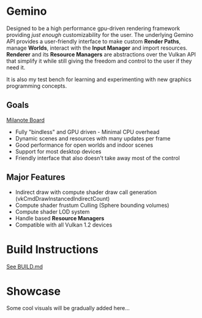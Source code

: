 # Gemino
Designed to be a high performance gpu-driven rendering framework providing *just enough* customizability for the user.
The underlying Gemino API provides a user-friendly interface to make custom **Render Paths**, manage **Worlds**, interact with the **Input Manager** and import resources. **Renderer** and its **Resource Managers** are abstractions over the Vulkan API that simplify it while still giving the freedom and control to the user if they need it.

It is also my test bench for learning and experimenting with new graphics programming concepts.

## Goals
[Milanote Board](https://app.milanote.com/1ReR6Z14XbZ991?p=8MqaOe9BQos)

- Fully "bindless" and GPU driven - Minimal CPU overhead
- Dynamic scenes and resources with many updates per frame
- Good performance for open worlds and indoor scenes
- Support for most desktop devices
- Friendly interface that also doesn't take away most of the control

## Major Features
- Indirect draw with compute shader draw call generation (vkCmdDrawInstancedIndirectCount)
- Compute shader frustum Culling (Sphere bounding volumes)
- Compute shader LOD system
- Handle based **Resource Managers**
- Compatible with all Vulkan 1.2 devices

# Build Instructions
[See BUILD.md](BUILD.md)

# Showcase
Some cool visuals will be gradually added here...

